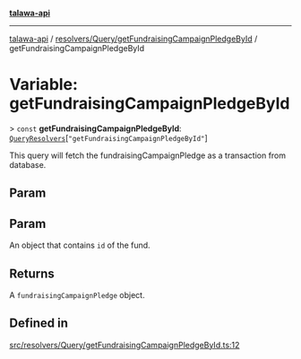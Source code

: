 [**talawa-api**](../../../../README.md)

***

[talawa-api](../../../../modules.md) / [resolvers/Query/getFundraisingCampaignPledgeById](../README.md) / getFundraisingCampaignPledgeById

# Variable: getFundraisingCampaignPledgeById

\> `const` **getFundraisingCampaignPledgeById**: [`QueryResolvers`](../../../../types/generatedGraphQLTypes/type-aliases/QueryResolvers.md)\[`"getFundraisingCampaignPledgeById"`\]

This query will fetch the fundraisingCampaignPledge as a transaction from database.

## Param

## Param

An object that contains `id` of the fund.

## Returns

A `fundraisingCampaignPledge` object.

## Defined in

[src/resolvers/Query/getFundraisingCampaignPledgeById.ts:12](https://github.com/PalisadoesFoundation/talawa-api/blob/5c5b29a0ea487bda8306089fe128f43f3be29f94/src/resolvers/Query/getFundraisingCampaignPledgeById.ts#L12)
